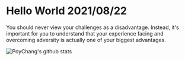 # Hello World 2021/08/22

You should never view your challenges as a disadvantage. Instead, it's important for you to understand that your experience facing and overcoming adversity is actually one of your biggest advantages.

![PoyChang's github stats](https://github-readme-stats.vercel.app/api?username=poychang&show_icons=true&theme=dracula)
